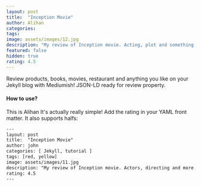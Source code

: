 ```yaml
---
layout: post
title:  "Inception Movie"
author: Alihan
categories:
tags:
image: assets/images/12.jpg
description: "My review of Inception movie. Acting, plot and something else in this short description."
featured: false
hidden: true
rating: 4.5
---
```


Review products, books, movies, restaurant and anything you like on your Jekyll blog with Mediumish! JSON-LD ready for review property.

#### How to use?

This is Alihan
It's actually really simple! Add the rating in your YAML front matter. It also supports halfs:

```html
---
layout: post
title:  "Inception Movie"
author: john
categories: [ Jekyll, tutorial ]
tags: [red, yellow]
image: assets/images/11.jpg
description: "My review of Inception movie. Actors, directing and more."
rating: 4.5
---
```
